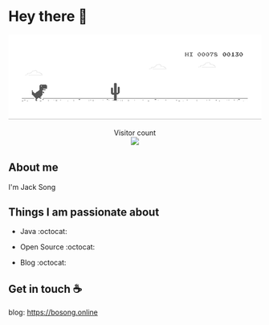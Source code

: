 # Hey there :wave:

<img src="https://raw.githubusercontent.com/dislazy/dislazy/main/dino.gif" alt="Hello world">

<p align="center"> 
  Visitor count<br>
  <img src="https://profile-counter.glitch.me/dislazy/count.svg" />
</p>

## About me

I'm Jack Song


## Things I am passionate about

- Java :octocat:

- Open Source :octocat:

- Blog :octocat:

## Get in touch :coffee:

blog: https://bosong.online
